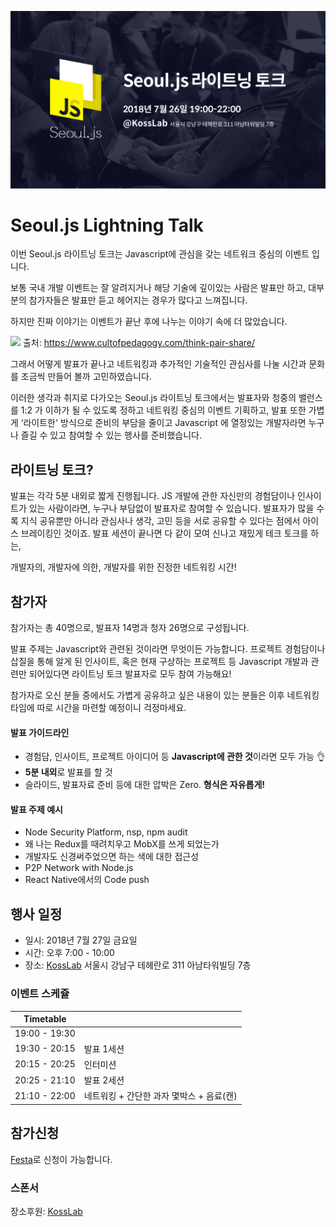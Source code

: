 
<p style="text-align:center">
  <img src="../assets/seouljs-lightning-talk.jpg">
</p>

# Seoul.js Lightning Talk

이번 Seoul.js 라이트닝 토크는 Javascript에 관심을 갖는 네트워크 중심의 이벤트 입니다.

보통 국내 개발 이벤트는 잘 알려지거나 해당 기술에 깊이있는 사람은 발표만 하고, 대부분의 참가자들은 발표만 듣고 헤어지는 경우가 많다고 느껴집니다.

하지만 진짜 이야기는 이벤트가 끝난 후에 나누는 이야기 속에 더 많았습니다.

![](https://x78251kcpll2l2t9e46kf96a-wpengine.netdna-ssl.com/wp-content/uploads/2015/01/Think-Pair-Share-Yellow.png)
출처: https://www.cultofpedagogy.com/think-pair-share/

그래서 어떻게 발표가 끝나고 네트워킹과 추가적인 기술적인 관심사를 나눌 시간과 문화를 조금씩 만들어 볼까 고민하였습니다.

이러한 생각과 취지로 다가오는 Seoul.js 라이트닝 토크에서는 발표자와 청중의 밸런스를 1:2 가 이하가 될 수 있도록 정하고 네트워킹 중심의 이벤트 기획하고, 발표 또한 가볍게 ‘라이트한' 방식으로 준비의 부담을 줄이고 Javascript 에 열정있는 개발자라면 누구나 즐길 수 있고 참여할 수 있는 행사를 준비했습니다.

## 라이트닝 토크?

발표는 각각 5분 내외로 짧게 진행됩니다. JS 개발에 관한 자신만의 경험담이나 인사이트가 있는 사람이라면, 누구나 부담없이 발표자로 참여할 수 있습니다. 발표자가 많을 수록 지식 공유뿐만 아니라 관심사나 생각, 고민 등을 서로 공유할 수 있다는 점에서 아이스 브레이킹인 것이죠. 발표 세션이 끝나면 다 같이 모여 신나고 재밌게 테크 토크를 하는,

개발자의,
개발자에 의한,
개발자를 위한 진정한 네트워킹 시간!

## 참가자

참가자는 총 40명으로, 발표자 14명과 청자 26명으로 구성됩니다.

발표 주제는 Javascript와 관련된 것이라면 무엇이든 가능합니다. 프로젝트 경험담이나 삽질을 통해 알게 된 인사이트, 혹은 현재 구상하는 프로젝트 등 Javascript 개발과 관련만 되어있다면 라이트닝 토크 발표자로 모두 참여 가능해요!

참가자로 오신 분들 중에서도 가볍게 공유하고 싶은 내용이 있는 분들은 이후 네트워킹 타임에 따로 시간을 마련할 예정이니 걱정마세요.

#### 발표 가이드라인

* 경험담, 인사이트, 프로젝트 아이디어 등 **Javascript에 관한 것**이라면 모두 가능  👌
* **5분 내외**로 발표를 할 것
* 슬라이드, 발표자료 준비 등에 대한 압박은 Zero. **형식은 자유롭게!**

#### 발표 주제 예시

* Node Security Platform, nsp, npm audit
* 왜 나는 Redux를 때려치우고 MobX를 쓰게 되었는가
* 개발자도 신경써주었으면 하는 색에 대한 접근성
* P2P Network with Node.js
* React Native에서의 Code push

## 행사 일정

* 일시: 2018년 7월 27일 금요일
* 시간: 오후 7:00 - 10:00
* 장소: [KossLab](https://kosslab.kr/) 서울시 강남구 테헤란로 311 아남타워빌딩 7층

### 이벤트 스케쥴

| Timetable |    |
|-----------|----|
| 19:00 - 19:30 |          |
| 19:30 - 20:15 | 발표 1세션 |
| 20:15 - 20:25 | 인터미션   |
| 20:25 - 21:10 | 발표 2세션 |
| 21:10 - 22:00 | 네트워킹 + 간단한 과자 몇박스 + 음료(캔) |

## 참가신청

[Festa](https://festa.io/events/49)로 신청이 가능합니다.

### 스폰서

장소후원: [KossLab](https://kosslab.kr)
